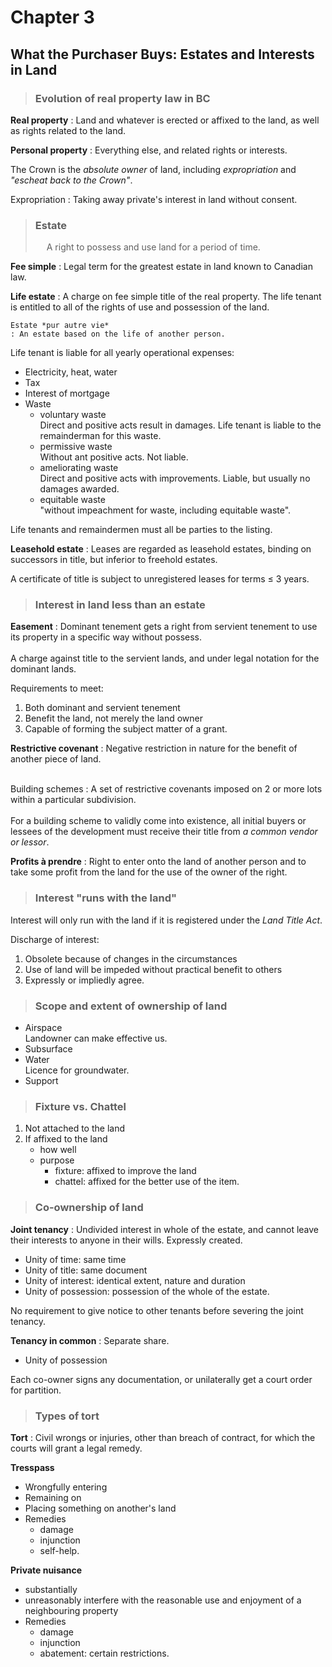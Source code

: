 # Chapter 3 
## What the Purchaser Buys: Estates and Interests in Land

> ### Evolution of real property law in BC

**Real property**
: Land and whatever is erected or affixed to the land, as well as rights related to the land.

**Personal property**
: Everything else, and related rights or interests.

The Crown is the *absolute owner* of land, including *expropriation* and *"escheat back to the Crown"*.

Expropriation
: Taking away private's interest in land without consent.

> ### Estate
> &emsp; A right to possess and use land for a period of time.

**Fee simple**
: Legal term for the greatest estate in land known to Canadian law.

**Life estate**
: A charge on fee simple title of the real property. The life tenant is entitled to all of the rights of use and possession of the land.

    Estate *pur autre vie*
    : An estate based on the life of another person.

Life tenant is liable for all yearly operational expenses:
- Electricity, heat, water
- Tax
- Interest of mortgage
- Waste
    - voluntary waste<br>
    Direct and positive acts result in damages. Life tenant is liable to the remainderman for this waste.
    - permissive waste<br>
    Without ant positive acts. Not liable.
    - ameliorating waste<br>
    Direct and positive acts with improvements. Liable, but usually no damages awarded.
    - equitable waste<br>
    "without impeachment for waste, including equitable waste".

Life tenants and remaindermen must all be parties to the listing.

**Leasehold estate**
: Leases are regarded as leasehold estates, binding on successors in title, but inferior to freehold estates.

A certificate of title is subject to unregistered leases for terms $\leq$ 3 years.

> ### Interest in land less than an estate

**Easement**
: Dominant tenement gets a right from servient tenement to use its property in a specific way without possess.<br><br>A charge against title to the servient lands, and under legal notation for the dominant lands.

Requirements to meet:
1. Both dominant and servient tenement
1. Benefit the land, not merely the land owner
1. Capable of forming the subject matter of a grant.

**Restrictive covenant**
: Negative restriction in nature for the benefit of another piece of land.<br><br>

Building schemes
: A set of restrictive covenants imposed on 2 or more lots within a particular subdivision.<br><br>For a building scheme to validly come into existence, all initial buyers or lessees of the development must receive their title from *a common vendor or lessor*.

**Profits à prendre**
: Right to enter onto the land of another person and to take some profit from the land for the use of the owner of the right.

> ### Interest "runs with the land"

Interest will only run with the land if it is registered under the *Land Title Act*.

Discharge of interest:
1. Obsolete because of changes in the circumstances
1. Use of land will be impeded without practical benefit to others
1. Expressly or impliedly agree.

> ### Scope and extent of ownership of land

- Airspace<br>
Landowner can make effective us.
- Subsurface
- Water<br>
Licence for groundwater.
- Support

> ### Fixture vs. Chattel
1. Not attached to the land
1. If affixed to the land
    - how well
    - purpose
        - fixture: affixed to improve the land
        - chattel: affixed for the better use of the item.
> ### Co-ownership of land

**Joint tenancy**
: Undivided interest in whole of the estate, and cannot leave their interests to anyone in their wills. Expressly created.
- Unity of time: same time
- Unity of title: same document
- Unity of interest: identical extent, nature and duration
- Unity of possession: possession of the whole of the estate.

No requirement to give notice to other tenants before severing the joint tenancy.

**Tenancy in common**
: Separate share.
- Unity of possession

Each co-owner signs any documentation, or unilaterally get a court order for partition.

> ### Types of tort

**Tort**
: Civil wrongs or injuries, other than breach of contract, for which the courts will grant a legal remedy.

**Tresspass**
- Wrongfully entering
- Remaining on
- Placing something on another's land
- Remedies
    - damage
    - injunction
    - self-help.

**Private nuisance**
- substantially
- unreasonably interfere with the reasonable use and enjoyment of a neighbouring property
- Remedies
    - damage
    - injunction
    - abatement: certain restrictions.